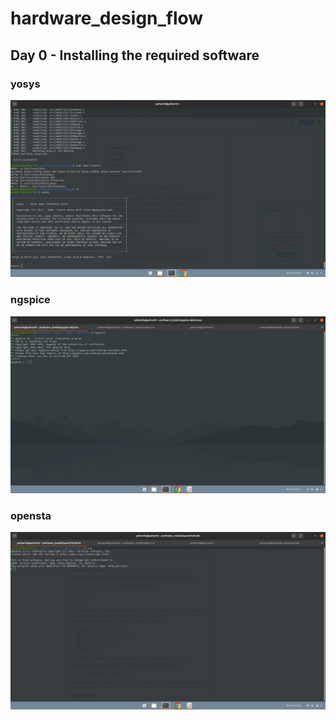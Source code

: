 # hardware_design_flow

## Day 0 - Installing the required software
### yosys
![spice_test](Resources/yosys.png)
### ngspice
![spice_test](Resources/ngspice.png)
### opensta
![spice_test](Resources/opensta.png)
